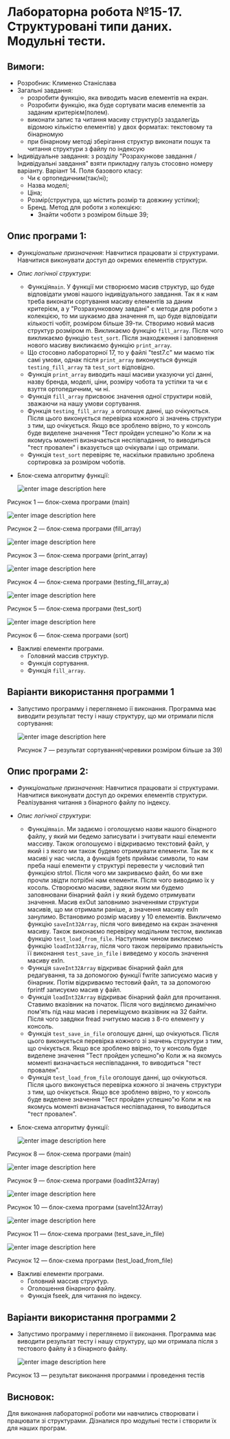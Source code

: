 # Лабораторна робота №15-17. Структуровані типи даних. Модульні тести.
## Вимоги:
-   Розробник: Клименко Станіслава
-   Загальні завдання: 
    * розробити функцію, яка виводить масив елементів на екран.
    * Розробити функцію, яка буде сортувати масив елементів за заданим критерієм(полем).
    * виконати запис та читання масиву структур(з заздалегідь відомою кількістю елементів) у двох форматах: текстовому та бінарномую
    * при бінарному методі зберігання структур виконати пошук та читання структури з файлу по індексую
-   Індивідуальне завдання: з розділу "Розрахункове завдання / Індивідуальні завдання" взяти прикладну галузь стосовно номеру варіанту. Варіант 14. Поля базового класу: 
    * Чи є ортопедичним(так/ні);
    * Назва моделі;
    * Ціна;
    * Розмір(структура, що містить розмір та довжину устілки);
    * Бренд.
    Метод для роботи з колекцією:
      * Знайти чоботи з розміром більше 39;
## Опис програми 1:

- *Функціональне призначення*: Навчитися працювати зі структурами. Навчитися виконувати доступ до окремих елементів структури. 

- *Опис логічної структури*:
    - Функція``main``. У функції ми створюємо масив структур, що буде відповідати умові нашого індивідуального завдання. 
      Так я к нам треба виконати сортування масиву елементів за даним критерієм, а у "Розрахунковому завдані" є методи для роботи з колекцією, то ми шукаємо два значення m, що буде відповідати кількості чобіт, розміром більше 39-ти. 
      Створимо новий масив структур розміром m.
      Викликаємо функцію ``fill_array``. Після чого викликаємо функцію ``test_sort``. Після знаходження і заповнення нового масиву викликаємо функцію ``print_array``.
    - Що стосовно лабораторної 17, то у файлі "test7.c" ми маємо тіж самі умови, однак після ``print_array`` виконується функція ``testing_fill_array`` та ``test_sort`` відповідно.
    - Функція ``print_array`` виводить наші масиви указуючи усі данні, назву бренда, моделі, ціни, розміру чобота та устілки та чи є взуття ортопедичним, чи ні.
    - Функція ``fill_array`` присвоює значення одної структири новій, зважаючи на нашу умови сортування.
    - Функція ``testing_fill_array_а`` оголошує данні, що очікуються. Після цього виконується перевірка кожного зі значень структури з тим, що очікується. Якщо все зроблено ввірно, то у консоль буде виделене значення "Тест пройден успешно"ю Коли ж на якомусь моменті визначається неспівпадання, то виводиться "тест провален" і вказується що очікували і що отримали.   
    - Функція ``test_sort`` перевіряє те, наскільки правильно зроблена сортировка за розміром чоботів.
- Блок-схема алгоритму функції:

  ![enter image description here](asses/main15.png)

Рисунок 1 — блок-схема програми (main)

![enter image description here](asses/fill_array15.png)

Рисунок 2 — блок-схема програми (fill_array)

![enter image description here](asses/print_array15.png)

Рисунок 3 — блок-схема програми (print_array)

![enter image description here](asses/test_a15.png)

Рисунок 4 — блок-схема програми (testing_fill_array_а)

![enter image description here](asses/test_sort.png)

Рисунок 5 — блок-схема програми (test_sort)

![enter image description here](asses/sort15.png)

Рисунок 6 — блок-схема програми (sort)

- Важливі елементи програми.
    * Головний массив структур.
    * Функція сортування.
    * Функція ``fill_array``.

## Варіанти використання программи 1
- Запустимо программу і переглянемо ії виконання. Программа має виводити результат тесту і нашу структуру, що ми отримали після сортування:
  
  ![enter image description here](asses/test.png)
  
  Рисунок 7 — результат сортування(черевики розміром більше за 39)


## Опис програми 2:

- *Функціональне призначення*: Навчитися працювати зі структурами. Навчитися виконувати доступ до окремих елементів структури. Реалізування читання з бінарного файлу по індексу.

- *Опис логічної структури*:
    - Функція``main``. Ми задаємо і оголошуємо назви нашого бінарного файлу, у який ми бедемо записувати і зчитувати наші елементи массиву. Також оголошуємо і відкриваємо текстовий файл, у який і з якого ми також будемо отримувати елементи.
      Так як к масиві у нас числа, а функція fgets приймає символи, то нам преба наші елементи у структурі перевести у числовий тип функцією strtol. Після чого ми закриваємо файл, бо ми вже прочли звідти потрібні нам елементи. Після чого виводимо їх у косоль. Створюємо масиви, задяки яким ми будемо заповнювани бінарний файл і у який будемо отримувати значення. Масив exOut заповнимо значеннями структури масивів, що ми отримали раніше, а значення масиву exIn занулимо. Встановимо розмір масиву у 10 елементів.
      Викличемо функцію ``saveInt32Array``, після чого виведемо на єкран значення масиву.
      Також виконаємо перевірку модільним тестом, викликав функцію ``test_load_from_file``.
      Наступним чином виклисемо функцію ``loadInt32Array``, після чого також первіримо правильність її виконання ``test_save_in_file`` і виведемо у косоль значення масиву exIn.
    - Функція ``saveInt32Array`` відкриває бінарний файл для редагування, та за допомогою функції fwrite записуємо масив у бінарник. Потім відкриваємо тестовий файл, та за допомогою fprintf записуємо масив у файл.
    - Функція ``loadInt32Array`` відкриває бінарний файл для прочитання. Ставимо вказівник на початок. Після чого виділяємо динамічно пом'ять під наш масив і переміщуємо вказівник на 32 байти. Після чого завдяки fread зчитуємо масив з 8-го елементу у консоль. 
    - Функція ``test_save_in_file`` оголошує данні, що очікуються. Після цього виконується перевірка кожного зі значень структури з тим, що очікується. Якщо все зроблено ввірно, то у консоль буде виделене значення "Тест пройден успешно"ю Коли ж на якомусь моменті визначається неспівпадання, то виводиться "тест провален".
    - Функція ``test_load_from_file`` оголошує данні, що очікуються. Після цього виконується перевірка кожного зі значень структури з тим, що очікується. Якщо все зроблено ввірно, то у консоль буде виделене значення "Тест пройден успешно"ю Коли ж на якомусь моменті визначається неспівпадання, то виводиться "тест провален".

- Блок-схема алгоритму функції:

  ![enter image description here](asses/main6.png)

Рисунок 8 — блок-схема програми (main)

![enter image description here](asses/load15.png)

Рисунок 9 — блок-схема програми (loadInt32Array)

![enter image description here](asses/save15.png)

Рисунок 10 — блок-схема програми (saveInt32Array)

![enter image description here](asses/test1.png)

Рисунок 11 — блок-схема програми (test_save_in_file)

![enter image description here](asses/test2.png)

Рисунок 12 — блок-схема програми (test_load_from_file)

- Важливі елементи програми.
    * Головний массив структур.
    * Оголошення бінарного файлу.
    * Функція fseek, для читання по індексу.

## Варіанти використання программи 2
- Запустимо программу і переглянемо ії виконання. Программа має виводити результат тесту і нашу структуру, що ми отримала після з тестового файлу й з бінарного файлу.
  
  ![enter image description here](asses/test6.png)

Рисунок 13 — результат виконання программи і проведення тестів

## Висновок:
Для виконання лабораторної роботи ми навчились створювати і працювати зі структурами. Дізналися про модульні тести і створили їх для наших програм.